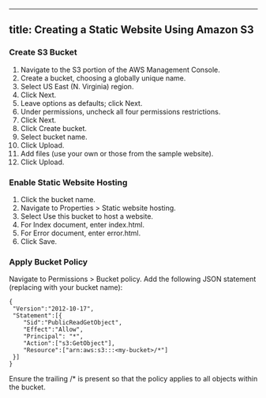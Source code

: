 
---
title: Creating a Static Website Using Amazon S3
---

### Create S3 Bucket

1. Navigate to the S3 portion of the AWS Management Console.
2. Create a bucket, choosing a globally unique name.
3. Select US East (N. Virginia) region.
4. Click Next.
5. Leave options as defaults; click Next.
6. Under permissions, uncheck all four permissions restrictions.
7. Click Next.
8. Click Create bucket.
9. Select bucket name.
10. Click Upload.
11. Add files (use your own or those from the sample website).
12. Click Upload.

### Enable Static Website Hosting

1. Click the bucket name.
2. Navigate to Properties > Static website hosting.
3. Select Use this bucket to host a website.
4. For Index document, enter index.html.
5. For Error document, enter error.html.
6. Click Save.

### Apply Bucket Policy

Navigate to Permissions > Bucket policy.
Add the following JSON statement (replacing <my-bucket> with your bucket name):

```
{
 "Version":"2012-10-17",
 "Statement":[{
    "Sid":"PublicReadGetObject",
    "Effect":"Allow",
    "Principal": "*",
    "Action":["s3:GetObject"],
    "Resource":["arn:aws:s3:::<my-bucket>/*"]
 }]
}
```

Ensure the trailing /* is present so that the policy applies to all objects within the bucket.
